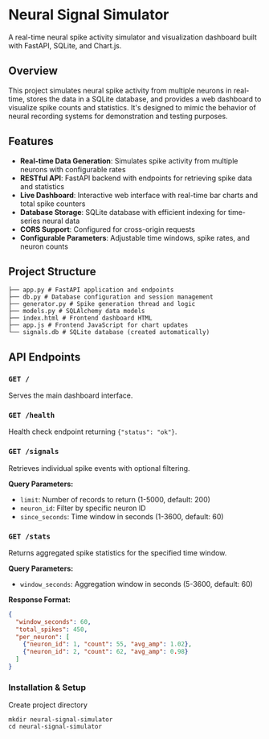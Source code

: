# Neural Signal Simulator

A real-time neural spike activity simulator and visualization dashboard built with FastAPI, SQLite, and Chart.js.

## Overview

This project simulates neural spike activity from multiple neurons in real-time, stores the data in a SQLite database, and provides a web dashboard to visualize spike counts and statistics. It's designed to mimic the behavior of neural recording systems for demonstration and testing purposes.

## Features

- **Real-time Data Generation**: Simulates spike activity from multiple neurons with configurable rates
- **RESTful API**: FastAPI backend with endpoints for retrieving spike data and statistics
- **Live Dashboard**: Interactive web interface with real-time bar charts and total spike counters
- **Database Storage**: SQLite database with efficient indexing for time-series neural data
- **CORS Support**: Configured for cross-origin requests
- **Configurable Parameters**: Adjustable time windows, spike rates, and neuron counts

## Project Structure
```
├── app.py # FastAPI application and endpoints
├── db.py # Database configuration and session management
├── generator.py # Spike generation thread and logic
├── models.py # SQLAlchemy data models
├── index.html # Frontend dashboard HTML
├── app.js # Frontend JavaScript for chart updates
└── signals.db # SQLite database (created automatically)
```

## API Endpoints

### `GET /`
Serves the main dashboard interface.

### `GET /health`
Health check endpoint returning `{"status": "ok"}`.

### `GET /signals`
Retrieves individual spike events with optional filtering.

**Query Parameters:**
- `limit`: Number of records to return (1-5000, default: 200)
- `neuron_id`: Filter by specific neuron ID
- `since_seconds`: Time window in seconds (1-3600, default: 60)

### `GET /stats`
Returns aggregated spike statistics for the specified time window.

**Query Parameters:**
- `window_seconds`: Aggregation window in seconds (5-3600, default: 60)

**Response Format:**
```json
{
  "window_seconds": 60,
  "total_spikes": 450,
  "per_neuron": [
    {"neuron_id": 1, "count": 55, "avg_amp": 1.02},
    {"neuron_id": 2, "count": 62, "avg_amp": 0.98}
  ]
}
```

### Installation & Setup
Create project directory
```
mkdir neural-signal-simulator
cd neural-signal-simulator
```
